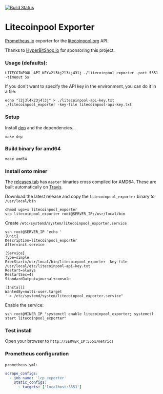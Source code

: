 [![Build Status](https://travis-ci.org/lookfirst/litecoinpool_exporter.svg?branch=master)](https://travis-ci.org/lookfirst/litecoinpool_exporter)

# Litecoinpool Exporter

[Prometheus.io](https://prometheus.io/) exporter for the [litecoinpool.org](https://litecoinpool.org) API.

Thanks to [HyperBitShop.io](https://hyperbitshop.io) for sponsoring this project.

### Usage (defaults):

``
LITECOINPOOL_API_KEY=2l3kj2l3kj43lj ./litecoinpool_exporter -port 5551 -timeout 5s
``

If you don't want to specify the API key in the environment, you can do it in a file:

``
echo "l2j3l4k23j4l3j" > ./litecoinpool-api-key.txt
./litecoinpool_exporter -key-file litecoinpool-api-key.txt
``

### Setup

Install [dep](https://github.com/golang/dep) and the dependencies...

`make dep`

### Build binary for amd64

`make amd64`

### Install onto miner

The [releases tab](https://github.com/lookfirst/litecoinpool_exporter/releases) has `master` binaries cross compiled for AMD64. These are built automatically on [Travis](https://travis-ci.org/lookfirst/litecoinpool_exporter).

Download the latest release and copy the `litecoinpool_exporter` binary to `/usr/local/bin`

```
chmod ugo+x litecoinpool_exporter
scp litecoinpool_exporter root@SERVER_IP:/usr/local/bin
```

Create `/etc/systemd/system/litecoinpool_exporter.service`

```
ssh root@SERVER_IP "echo '
[Unit]
Description=litecoinpool_exporter
After=init.service

[Service]
Type=simple
ExecStart=/usr/local/bin/litecoinpool_exporter -key-file /usr/local/etc/litecoinpool-api-key.txt
Restart=always
RestartSec=4s
StandardOutput=journal+console

[Install]
WantedBy=multi-user.target
' > /etc/systemd/system/litecoinpool_exporter.service"
```

Enable the service:

```
ssh root@MINER_IP "systemctl enable litecoinpool_exporter; systemctl start litecoinpool_exporter"
```

### Test install

Open your browser to `http://SERVER_IP:5551/metrics`

### Prometheus configuration

`prometheus.yml`:

```yaml
scrape_configs:
  - job_name: 'lcp_exporter'
    static_configs:
      - targets: ['localhost:5551']
```
